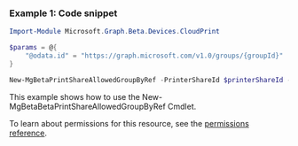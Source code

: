 ### Example 1: Code snippet

```powershellImport-Module Microsoft.Graph.Beta.Devices.CloudPrint

$params = @{
	"@odata.id" = "https://graph.microsoft.com/v1.0/groups/{groupId}"
}

New-MgBetaPrintShareAllowedGroupByRef -PrinterShareId $printerShareId -BodyParameter $params
```
This example shows how to use the New-MgBetaBetaPrintShareAllowedGroupByRef Cmdlet.
To learn about permissions for this resource, see the [permissions reference](/graph/permissions-reference).

